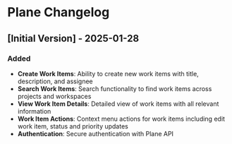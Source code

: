 # Plane Changelog

## [Initial Version] - 2025-01-28
### Added
- **Create Work Items**: Ability to create new work items with title, description, and assignee
- **Search Work Items**: Search functionality to find work items across projects and workspaces
- **View Work Item Details**: Detailed view of work items with all relevant information
- **Work Item Actions**: Context menu actions for work items including edit work item, status and priority updates
- **Authentication**: Secure authentication with Plane API 